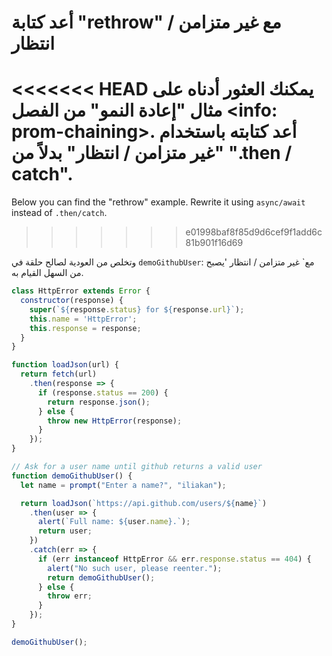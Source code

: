 
# أعد كتابة "rethrow" مع غير متزامن / انتظار

<<<<<<< HEAD
يمكنك العثور أدناه على مثال "إعادة النمو" من الفصل <info: prom-chaining>. أعد كتابته باستخدام "غير متزامن / انتظار" بدلاً من ".then / catch".
=======
Below you can find the "rethrow" example. Rewrite it using `async/await` instead of `.then/catch`.
>>>>>>> e01998baf8f85d9d6cef9f1add6c81b901f16d69

وتخلص من العودية لصالح حلقة في `demoGithubUser`: مع` غير متزامن / انتظار 'يصبح من السهل القيام به.

```js run
class HttpError extends Error {
  constructor(response) {
    super(`${response.status} for ${response.url}`);
    this.name = 'HttpError';
    this.response = response;
  }
}

function loadJson(url) {
  return fetch(url)
    .then(response => {
      if (response.status == 200) {
        return response.json();
      } else {
        throw new HttpError(response);
      }
    });
}

// Ask for a user name until github returns a valid user
function demoGithubUser() {
  let name = prompt("Enter a name?", "iliakan");

  return loadJson(`https://api.github.com/users/${name}`)
    .then(user => {
      alert(`Full name: ${user.name}.`);
      return user;
    })
    .catch(err => {
      if (err instanceof HttpError && err.response.status == 404) {
        alert("No such user, please reenter.");
        return demoGithubUser();
      } else {
        throw err;
      }
    });
}

demoGithubUser();
```
